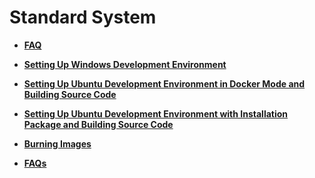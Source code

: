 # Standard System<a name="EN-US_TOPIC_0000001111221726"></a>

-   **[FAQ](quickstart-lite-env-setup-faqs.md)**  

-   **[Setting Up Windows Development Environment](quickstart-standard-windows-environment.md)**  

-   **[Setting Up Ubuntu Development Environment in Docker Mode and Building Source Code](quickstart-standard-docker-environment.md)**  

-   **[Setting Up Ubuntu Development Environment with Installation Package and Building Source Code](quickstart-standard-package-environment.md)**  

-   **[Burning Images](quickstart-standard-burn.md)**  

-   **[FAQs](quickstart-standard-faq.md)**  


